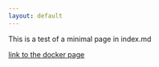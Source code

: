 ```yaml
---
layout: default
---
```


This is a test of a minimal page in index.md

[link to the docker page](./docker.html)
